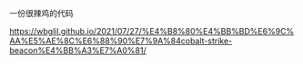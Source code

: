 一份很辣鸡的代码

https://wbglil.github.io/2021/07/27/%E4%B8%80%E4%BB%BD%E6%9C%AA%E5%AE%8C%E6%88%90%E7%9A%84cobalt-strike-beacon%E4%BB%A3%E7%A0%81/
